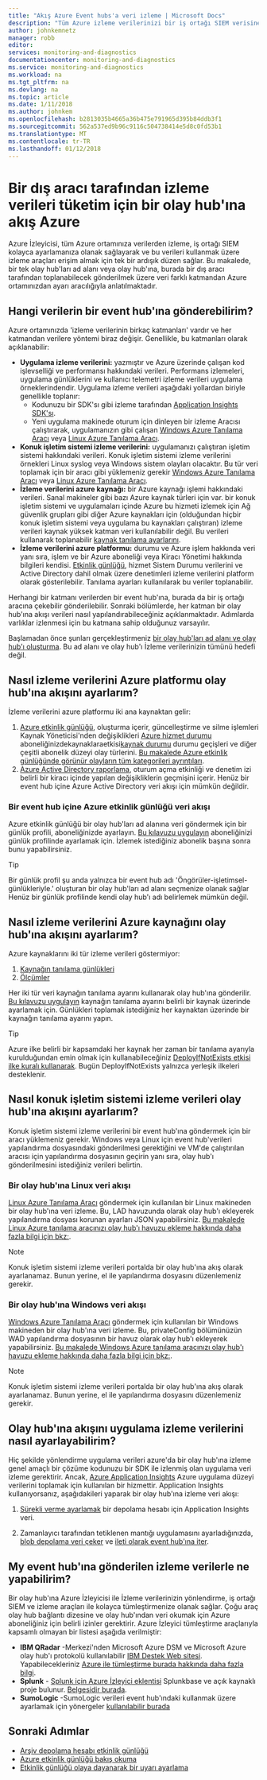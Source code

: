 ```yaml
---
title: "Akış Azure Event hubs'a veri izleme | Microsoft Docs"
description: "Tüm Azure izleme verilerinizi bir iş ortağı SIEM verisine veya Analiz aracı almak için bir olay hub'ına akış öğrenin."
author: johnkemnetz
manager: robb
editor: 
services: monitoring-and-diagnostics
documentationcenter: monitoring-and-diagnostics
ms.service: monitoring-and-diagnostics
ms.workload: na
ms.tgt_pltfrm: na
ms.devlang: na
ms.topic: article
ms.date: 1/11/2018
ms.author: johnkem
ms.openlocfilehash: b2813035b4665a36b475e791965d395b84ddb3f1
ms.sourcegitcommit: 562a537ed9b96c9116c504738414e5d8c0fd53b1
ms.translationtype: MT
ms.contentlocale: tr-TR
ms.lasthandoff: 01/12/2018
---
```

# <a name="stream-azure-monitoring-data-to-an-event-hub-for-consumption-by-an-external-tool"></a>Bir dış aracı tarafından izleme verileri tüketim için bir olay hub'ına akış Azure

Azure İzleyicisi, tüm Azure ortamınıza verilerden izleme, iş ortağı SIEM kolayca ayarlamanıza olanak sağlayarak ve bu verileri kullanmak üzere izleme araçları erişim almak için tek bir ardışık düzen sağlar. Bu makalede, bir tek olay hub'ları ad alanı veya olay hub'ına, burada bir dış aracı tarafından toplanabilecek gönderilmek üzere veri farklı katmandan Azure ortamınızdan ayarı aracılığıyla anlatılmaktadır.

## <a name="what-data-can-i-send-into-an-event-hub"></a>Hangi verilerin bir event hub'ına gönderebilirim? 

Azure ortamınızda 'izleme verilerinin birkaç katmanları' vardır ve her katmandan verilere yöntemi biraz değişir. Genellikle, bu katmanları olarak açıklanabilir:

- **Uygulama izleme verilerini:** yazmıştır ve Azure üzerinde çalışan kod işlevselliği ve performansı hakkındaki verileri. Performans izlemeleri, uygulama günlüklerini ve kullanıcı telemetri izleme verileri uygulama örneklerindendir. Uygulama izleme verileri aşağıdaki yollardan biriyle genellikle toplanır:
  - Kodunuzu bir SDK'sı gibi izleme tarafından [Application Insights SDK'sı](../application-insights/app-insights-overview.md).
  - Yeni uygulama makinede oturum için dinleyen bir izleme Aracısı çalıştırarak, uygulamanızın gibi çalışan [Windows Azure Tanılama Aracı](./azure-diagnostics.md) veya [Linux Azure Tanılama Aracı](../virtual-machines/linux/diagnostic-extension.md).
- **Konuk işletim sistemi izleme verilerini:** uygulamanızı çalıştıran işletim sistemi hakkındaki verileri. Konuk işletim sistemi izleme verilerini örnekleri Linux syslog veya Windows sistem olayları olacaktır. Bu tür veri toplamak için bir aracı gibi yüklemeniz gerekir [Windows Azure Tanılama Aracı](./azure-diagnostics.md) veya [Linux Azure Tanılama Aracı](../virtual-machines/linux/diagnostic-extension.md).
- **İzleme verilerini azure kaynağı:** bir Azure kaynağı işlemi hakkındaki verileri. Sanal makineler gibi bazı Azure kaynak türleri için var. bir konuk işletim sistemi ve uygulamaları içinde Azure bu hizmeti izlemek için Ağ güvenlik grupları gibi diğer Azure kaynakları için (olduğundan hiçbir konuk işletim sistemi veya uygulama bu kaynakları çalıştıran) izleme verileri kaynak yüksek katman veri kullanılabilir değil. Bu verileri kullanarak toplanabilir [kaynak tanılama ayarlarını](./monitoring-overview-of-diagnostic-logs.md#resource-diagnostic-settings).
- **İzleme verilerini azure platformu:** durumu ve Azure işlem hakkında veri yanı sıra, işlem ve bir Azure aboneliği veya Kiracı Yönetimi hakkında bilgileri kendisi. [Etkinlik günlüğü](./monitoring-overview-activity-logs.md), hizmet Sistem Durumu verilerini ve Active Directory dahil olmak üzere denetimleri izleme verilerini platform olarak gösterilebilir. Tanılama ayarları kullanılarak bu veriler toplanabilir.

Herhangi bir katmanı verilerden bir event hub'ına, burada da bir iş ortağı aracına çekebilir gönderilebilir. Sonraki bölümlerde, her katman bir olay hub'ına akışı verileri nasıl yapılandırabileceğiniz açıklanmaktadır. Adımlarda varlıklar izlenmesi için bu katmana sahip olduğunuz varsayılır.

Başlamadan önce şunları gerçekleştirmeniz [bir olay hub'ları ad alanı ve olay hub'ı oluşturma](../event-hubs/event-hubs-create.md). Bu ad alanı ve olay hub'ı İzleme verilerinizin tümünü hedefi değil.

## <a name="how-do-i-set-up-azure-platform-monitoring-data-to-be-streamed-to-an-event-hub"></a>Nasıl izleme verilerini Azure platformu olay hub'ına akışını ayarlarım?

İzleme verilerini azure platformu iki ana kaynaktan gelir:
1. [Azure etkinlik günlüğü](./monitoring-overview-activity-logs.md), oluşturma içerir, güncelleştirme ve silme işlemleri Kaynak Yöneticisi'nden değişiklikleri [Azure hizmet durumu](../service-health/service-health-overview.md) aboneliğinizdekaynaklaraetkisi[kaynak durumu](../service-health/resource-health-overview.md) durumu geçişleri ve diğer çeşitli abonelik düzeyi olay türlerini. [Bu makalede Azure etkinlik günlüğünde görünür olayların tüm kategorileri ayrıntıları](./monitoring-activity-log-schema.md).
2. [Azure Active Directory raporlama](../active-directory/active-directory-reporting-azure-portal.md), oturum açma etkinliği ve denetim izi belirli bir kiracı içinde yapılan değişikliklerin geçmişini içerir. Henüz bir event hub içine Azure Active Directory veri akışı için mümkün değildir.

### <a name="stream-azure-activity-log-data-into-an-event-hub"></a>Bir event hub içine Azure etkinlik günlüğü veri akışı

Azure etkinlik günlüğü bir olay hub'ları ad alanına veri göndermek için bir günlük profili, aboneliğinizde ayarlayın. [Bu kılavuzu uygulayın](./monitoring-stream-activity-logs-event-hubs.md) aboneliğinizi günlük profilinde ayarlamak için. İzlemek istediğiniz abonelik başına sonra bunu yapabilirsiniz.

> [!TIP]
> Bir günlük profil şu anda yalnızca bir event hub adı 'Öngörüler-işletimsel-günlükleriyle.' oluşturan bir olay hub'ları ad alanı seçmenize olanak sağlar Henüz bir günlük profilinde kendi olay hub'ı adı belirlemek mümkün değil.

## <a name="how-do-i-set-up-azure-resource-monitoring-data-to-be-streamed-to-an-event-hub"></a>Nasıl izleme verilerini Azure kaynağını olay hub'ına akışını ayarlarım?

Azure kaynaklarını iki tür izleme verileri göstermiyor:
1. [Kaynağın tanılama günlükleri](./monitoring-overview-of-diagnostic-logs.md)
2. [Ölçümler](monitoring-overview-metrics.md)

Her iki tür veri kaynağın tanılama ayarını kullanarak olay hub'ına gönderilir. [Bu kılavuzu uygulayın](./monitoring-stream-diagnostic-logs-to-event-hubs.md) kaynağın tanılama ayarını belirli bir kaynak üzerinde ayarlamak için. Günlükleri toplamak istediğiniz her kaynaktan üzerinde bir kaynağın tanılama ayarını yapın.

> [!TIP]
> Azure ilke belirli bir kapsamdaki her kaynak her zaman bir tanılama ayarıyla kurulduğundan emin olmak için kullanabileceğiniz [DeployIfNotExists etkisi ilke kuralı kullanarak](../azure-policy/policy-definition.md#policy-rule). Bugün DeployIfNotExists yalnızca yerleşik ilkeleri desteklenir.

## <a name="how-do-i-set-up-guest-os-monitoring-data-to-be-streamed-to-an-event-hub"></a>Nasıl konuk işletim sistemi izleme verileri olay hub'ına akışını ayarlarım?

Konuk işletim sistemi izleme verilerini bir event hub'ına göndermek için bir aracı yüklemeniz gerekir. Windows veya Linux için event hub'verileri yapılandırma dosyasındaki gönderilmesi gerektiğini ve VM'de çalıştırılan aracısı için yapılandırma dosyasının geçirin yanı sıra, olay hub'ı gönderilmesini istediğiniz verileri belirtin.

### <a name="stream-linux-data-to-an-event-hub"></a>Bir olay hub'ına Linux veri akışı

[Linux Azure Tanılama Aracı](../virtual-machines/linux/diagnostic-extension.md) göndermek için kullanılan bir Linux makineden bir olay hub'ına veri izleme. Bu, LAD havuzunda olarak olay hub'ı ekleyerek yapılandırma dosyası korunan ayarları JSON yapabilirsiniz. [Bu makalede Linux Azure tanılama aracınızı olay hub'ı havuzu ekleme hakkında daha fazla bilgi için bkz:](../virtual-machines/linux/diagnostic-extension.md#protected-settings).

> [!NOTE]
> Konuk işletim sistemi izleme verileri portalda bir olay hub'ına akış olarak ayarlanamaz. Bunun yerine, el ile yapılandırma dosyasını düzenlemeniz gerekir.

### <a name="stream-windows-data-to-an-event-hub"></a>Bir olay hub'ına Windows veri akışı

[Windows Azure Tanılama Aracı](./azure-diagnostics.md) göndermek için kullanılan bir Windows makineden bir olay hub'ına veri izleme. Bu, privateConfig bölümünüzün WAD yapılandırma dosyasının bir havuz olarak olay hub'ı ekleyerek yapabilirsiniz. [Bu makalede Windows Azure tanılama aracınızı olay hub'ı havuzu ekleme hakkında daha fazla bilgi için bkz:](./azure-diagnostics-streaming-event-hubs.md).

> [!NOTE]
> Konuk işletim sistemi izleme verileri portalda bir olay hub'ına akış olarak ayarlanamaz. Bunun yerine, el ile yapılandırma dosyasını düzenlemeniz gerekir.

## <a name="how-do-i-set-up-application-monitoring-data-to-be-streamed-to-event-hub"></a>Olay hub'ına akışını uygulama izleme verilerini nasıl ayarlayabilirim?

Hiç şekilde yönlendirme uygulama verileri azure'da bir olay hub'ına izleme genel amaçlı bir çözüme kodunuzu bir SDK ile izlenmiş olan uygulama veri izleme gerektirir. Ancak, [Azure Application Insights](../application-insights/app-insights-overview.md) Azure uygulama düzeyi verilerini toplamak için kullanılan bir hizmettir. Application Insights kullanıyorsanız, aşağıdakileri yaparak bir olay hub'ına izleme veri akışı:

1. [Sürekli verme ayarlamak](../application-insights/app-insights-export-telemetry.md) bir depolama hesabı için Application Insights veri.

2. Zamanlayıcı tarafından tetiklenen mantığı uygulamasını ayarladığınızda, [blob depolama veri çeker](../connectors/connectors-create-api-azureblobstorage.md#use-an-action) ve [ileti olarak event hub'ına iter](../connectors/connectors-create-api-azure-event-hubs.md#send-events-to-your-event-hub-from-your-logic-app).

## <a name="what-can-i-do-with-the-monitoring-data-being-sent-to-my-event-hub"></a>My event hub'ına gönderilen izleme verilerle ne yapabilirim?

Bir olay hub'ına Azure İzleyicisi ile İzleme verilerinizin yönlendirme, iş ortağı SIEM ve izleme araçları ile kolayca tümleştirmenize olanak sağlar. Çoğu araç olay hub bağlantı dizesine ve olay hub'ından veri okumak için Azure aboneliğiniz için belirli izinler gerektirir. Azure İzleyici tümleştirme araçlarıyla kapsamlı olmayan bir listesi aşağıda verilmiştir:

* **IBM QRadar** -Merkezi'nden Microsoft Azure DSM ve Microsoft Azure olay hub'ı protokolü kullanılabilir [IBM Destek Web sitesi](http://www.ibm.com/support). Yapabilecekleriniz [Azure ile tümleştirme burada hakkında daha fazla bilgi](https://www.ibm.com/support/knowledgecenter/SS42VS_DSM/c_dsm_guide_microsoft_azure_overview.html?cp=SS42VS_7.3.0).
* **Splunk** - [Splunk için Azure İzleyici eklentisi](https://splunkbase.splunk.com/app/3534/) Splunkbase ve açık kaynaklı proje bulunur. [Belgesidir burada](https://github.com/Microsoft/AzureMonitorAddonForSplunk/wiki/Azure-Monitor-Addon-For-Splunk).
* **SumoLogic** -SumoLogic verileri event hub'ındaki kullanmak üzere ayarlamak için yönergeler [kullanılabilir burada](https://help.sumologic.com/Send-Data/Applications-and-Other-Data-Sources/Azure-Audit/02Collect-Logs-for-Azure-Audit-from-Event-Hub)

## <a name="next-steps"></a>Sonraki Adımlar
* [Arşiv depolama hesabı etkinlik günlüğü](monitoring-archive-activity-log.md)
* [Azure etkinlik günlüğü bakış okuma](monitoring-overview-activity-logs.md)
* [Etkinlik günlüğü olaya dayanarak bir uyarı ayarlama](insights-auditlog-to-webhook-email.md)

